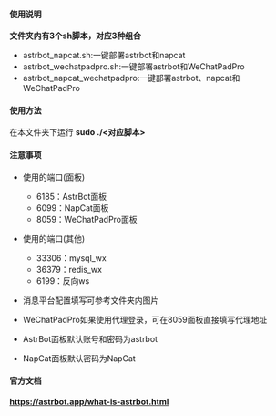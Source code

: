 #### 使用说明
**文件夹内有3个sh脚本，对应3种组合**
- astrbot_napcat.sh:一键部署astrbot和napcat
- astrbot_wechatpadpro.sh:一键部署astrbot和WeChatPadPro
- astrbot_napcat_wechatpadpro:一键部署astrbot、napcat和WeChatPadPro

#### 使用方法
在本文件夹下运行
**sudo ./<对应脚本>**

#### 注意事项
- 使用的端口(面板)
  - 6185：AstrBot面板
  - 6099：NapCat面板
  - 8059：WeChatPadPro面板
- 使用的端口(其他)
  - 33306：mysql_wx
  - 36379：redis_wx
  - 6199：反向ws

- 消息平台配置填写可参考文件夹内图片
- WeChatPadPro如果使用代理登录，可在8059面板直接填写代理地址
- AstrBot面板默认账号和密码为astrbot
- NapCat面板默认密码为NapCat

#### 官方文档
**https://astrbot.app/what-is-astrbot.html**
